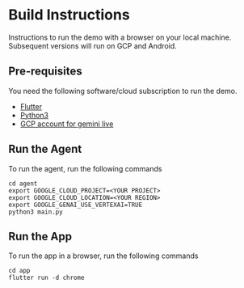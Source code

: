 # Build Instructions

Instructions to run the demo with a browser on your local machine. Subsequent versions will run on GCP and Android.

## Pre-requisites

You need the following software/cloud subscription to run the demo. 

* [Flutter](https://docs.flutter.dev/get-started/quick)
* [Python3](https://www.python.org/downloads/)
* [GCP account for gemini live](https://console.cloud.google.com/)

## Run the Agent 

To run the agent, run the following commands

```
cd agent
export GOOGLE_CLOUD_PROJECT=<YOUR PROJECT>
export GOOGLE_CLOUD_LOCATION=<YOUR REGION>
export GOOGLE_GENAI_USE_VERTEXAI=TRUE
python3 main.py
```

## Run the App

To run the app in a browser, run the following commands

```
cd app
flutter run -d chrome
```